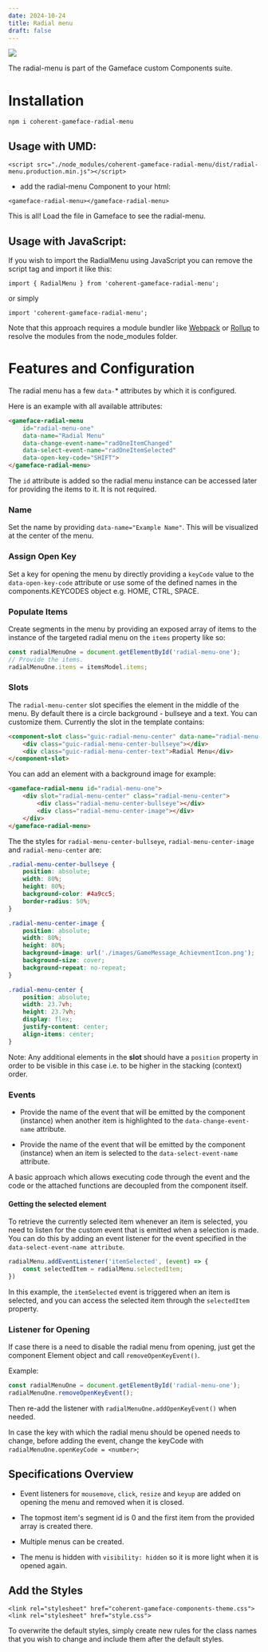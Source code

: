 ```yaml
---
date: 2024-10-24
title: Radial menu
draft: false
---
```


<!--Copyright (c) Coherent Labs AD. All rights reserved. Licensed under the MIT License. See License.txt in the project root for license information. -->

<a href="https://www.npmjs.com/package/coherent-gameface-radial-menu"><img src="http://img.shields.io/npm/v/coherent-gameface-radial-menu.svg?style=flat-square"/></a>

The radial-menu is part of the Gameface custom Components suite.

Installation
===================

```
npm i coherent-gameface-radial-menu
```

## Usage with UMD:

~~~~{.html}
<script src="./node_modules/coherent-gameface-radial-menu/dist/radial-menu.production.min.js"></script>
~~~~

* add the radial-menu Component to your html:

~~~~{.html}
<gameface-radial-menu></gameface-radial-menu>
~~~~

This is all! Load the file in Gameface to see the radial-menu.

## Usage with JavaScript:

If you wish to import the RadialMenu using JavaScript you can remove the script tag and import it like this:

~~~~{.js}
import { RadialMenu } from 'coherent-gameface-radial-menu';
~~~~

or simply

~~~~{.js}
import 'coherent-gameface-radial-menu';
~~~~

Note that this approach requires a module bundler like
[Webpack](https://webpack.js.org/) or [Rollup](https://rollupjs.org/guide/en/)
to resolve the modules from the node_modules folder.

# Features and Configuration

The radial menu has a few `data-`* attributes by which it is configured.

Here is an example with all available attributes:
```html
<gameface-radial-menu
    id="radial-menu-one"
	data-name="Radial Menu"
	data-change-event-name="radOneItemChanged"
	data-select-event-name="radOneItemSelected"
	data-open-key-code="SHIFT">
</gameface-radial-menu>
```

The `id` attribute is added so the radial menu instance can be accessed later
for providing the items to it. It is not required.

### Name

Set the name by providing `data-name="Example Name"`. This will be visualized
at the center of the menu.

### Assign Open Key

Set a key for opening the menu by directly providing a `keyCode` value to the
`data-open-key-code` attribute or use some of the defined names in the
components.KEYCODES object e.g. HOME, CTRL, SPACE.

### Populate Items

Create segments in the menu by providing an exposed array of items to the
instance of the targeted radial menu on the `items` property like so:
```js
const radialMenuOne = document.getElementById('radial-menu-one');
// Provide the items.
radialMenuOne.items = itemsModel.items;
```

### Slots

The `radial-menu-center` slot specifies the element in the middle of the menu. By default there is a circle background - bullseye and a text. You can customize them. Currently the slot in the template contains:

```html
<component-slot class="guic-radial-menu-center" data-name="radial-menu-center">
    <div class="guic-radial-menu-center-bullseye"></div>
    <div class="guic-radial-menu-center-text">Radial Menu</div>
</component-slot>
```

You can add an element with a background image for example:

```html
<gameface-radial-menu id="radial-menu-one">
    <div slot="radial-menu-center" class="radial-menu-center">
        <div class="radial-menu-center-bullseye"></div>
        <div class="radial-menu-center-image"></div>
    </div>
</gameface-radial-menu>
```

The the styles for `radial-menu-center-bullseye`, `radial-menu-center-image` and `radial-menu-center` are:

```css
.radial-menu-center-bullseye {
    position: absolute;
    width: 80%;
    height: 80%;
    background-color: #4a9cc5;
    border-radius: 50%;
}

.radial-menu-center-image {
    position: absolute;
    width: 80%;
    height: 80%;
    background-image: url('./images/GameMessage_AchievmentIcon.png');
    background-size: cover;
    background-repeat: no-repeat;
}

.radial-menu-center {
    position: absolute;
    width: 23.7vh;
    height: 23.7vh;
    display: flex;
    justify-content: center;
    align-items: center;
}
```

Note: Any additional elements in the **slot** should have a `position` property in order to be visible in this case i.e. to be higher in the stacking (context) order.

### Events

* Provide the name of the event that will be emitted by the component (instance)
when another item is highlighted to the `data-change-event-name` attribute.

* Provide the name of the event that will be emitted by the component (instance)
when an item is selected to the `data-select-event-name` attribute.

A basic approach which allows executing code through the event and the code or
the attached functions are decoupled from the component itself.

#### Getting the selected element

To retrieve the currently selected item whenever an item is selected, you need to listen for the custom event that is emitted when a selection is made. You can do this by adding an event listener for the event specified in the `data-select-event-name attribute`.

```javascript
radialMenu.addEventListener('itemSelected', (event) => {
    const selectedItem = radialMenu.selectedItem;
})
```

In this example, the `itemSelected` event is triggered when an item is selected, and you can access the selected item through the `selectedItem` property.

### Listener for Opening

If case there is a need to disable the radial menu from opening, just get the
component Element object and call `removeOpenKeyEvent()`.

Example:
```js
const radialMenuOne = document.getElementById('radial-menu-one');
radialMenuOne.removeOpenKeyEvent();
```

Then re-add the listener with `radialMenuOne.addOpenKeyEvent()` when needed.

In case the key with which the radial menu should be opened needs to change,
before adding the event, change the keyCode
with `radialMenuOne.openKeyCode = <number>`;

## Specifications Overview

* Event listeners for `mousemove`, `click`, `resize` and `keyup` are added on
opening the menu and removed when it is closed.

* The topmost item's segment id is 0 and the first item from the
provided array is created there.

* Multiple menus can be created.

* The menu is hidden with `visibility: hidden` so it is more light when it is
opened again.

## Add the Styles

~~~~{.css}
<link rel="stylesheet" href="coherent-gameface-components-theme.css">
<link rel="stylesheet" href="style.css">
~~~~

To overwrite the default styles, simply create new rules for the class names that
you wish to change and include them after the default styles.